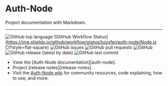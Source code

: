 # Auth-Node

Project documentation with Markdown.

---

![GitHub top language](https://img.shields.io/github/languages/top/luizsfer/auth-node?style=flat-square)
![GitHub Workflow Status](https://img.shields.io/github/workflow/status/luizsfer/auth-node/Node.js CI?style=flat-square)
![GitHub issues](https://img.shields.io/github/issues/luizsfer/auth-node?style=flat-square)
![GitHub pull requests](https://img.shields.io/github/issues-pr/luizsfer/auth-node?style=flat-square)
![GitHub](https://img.shields.io/github/license/luizsfer/auth-node?style=flat-square)
![GitHub release (latest by date)](https://img.shields.io/github/v/release/luizsfer/auth-node?style=flat-square)
![GitHub last commit](https://img.shields.io/github/last-commit/luizsfer/auth-node?style=flat-square)

- View the [Auth-Node documentation][auth-node].
- Project [release notes][release-notes].
- Visit the [Auth-Node wiki](https://github.com/luizsfer/auth-node/wiki) for community
  resources, code explaining, how to use, and more.
